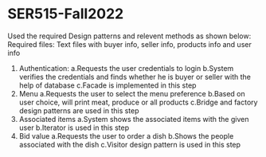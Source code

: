 # SER515-Fall2022
Used the required Design patterns and relevent methods as shown below:
Required files:
Text files with buyer info, seller info, products info and user info
1. Authentication:
       a.Requests the user credentials to login
       b.System verifies the credentials and finds whether he is buyer or seller with the help of database
       c.Facade is implemented in this step
2. Menu
    a.Requests the user to select the menu preference
    b.Based on user choice, will print meat, produce or all products
    c.Bridge and factory design patterns are used in this step
3. Associated items
    a.System shows the associated items with the given user
    b.Iterator is used in this step
4. Bid value
    a.Requests the user to order a dish
    b.Shows the people associated with the dish
    c.Visitor design pattern is used in this step
        